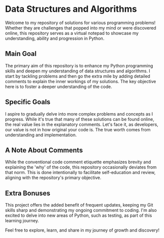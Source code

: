 # Data Structures and Algorithms

Welcome to my repository of solutions for various programming problems! Whether they are challenges that popped into my mind or were discovered online, this repository serves as a virtual notepad to showcase my understanding, ability and progression in Python.

## Main Goal

The primary aim of this repository is to enhance my Python programming skills and deepen my understanding of data structures and algorithms. I start by tackling problems and then go the extra mile by adding detailed comments to explain the inner workings of my solutions. The key objective here is to foster a deeper understanding of the code.

## Specific Goals

I aspire to gradually delve into more complex problems and concepts as I progress. While it's true that many of these solutions can be found online, the real value lies in the explanatory comments. Let's face it, as developers, our value is not in how original your code is. The true worth comes from understanding and implementation.

## A Note About Comments

While the conventional code comment etiquette emphasizes brevity and explaining the 'why' of the code, this repository occasionally deviates from that norm. This is done intentionally to facilitate self-education and review, aligning with the repository's primary objective.

## Extra Bonuses

This project offers the added benefit of frequent updates, keeping my Git skills sharp and demonstrating my ongoing commitment to coding. I'm also excited to delve into new areas of Python, such as testing, as part of this learning journey.

Feel free to explore, learn, and share in my journey of growth and discovery!
